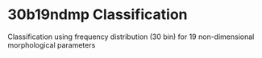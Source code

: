 # 30b19ndmp Classification 

Classification using frequency distribution (30 bin) for 19 non-dimensional morphological parameters 
